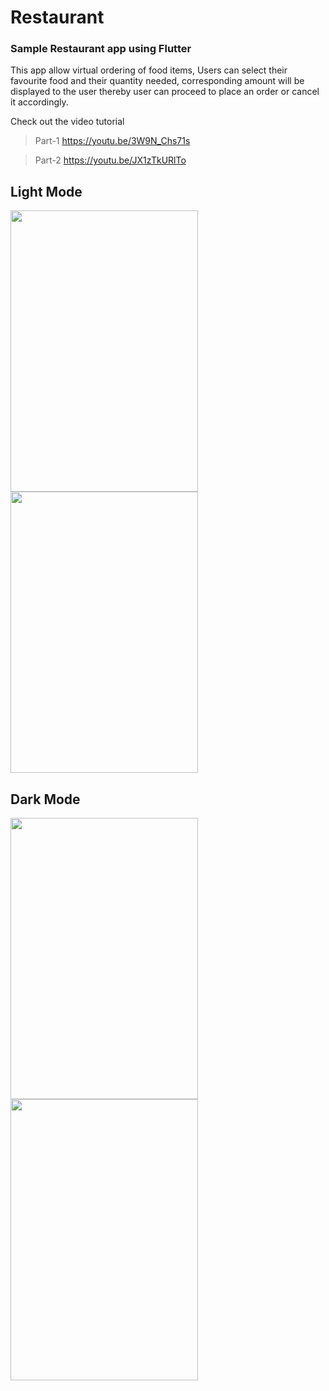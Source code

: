 # Restaurant
### Sample Restaurant app using Flutter

This app allow virtual ordering of food items, Users can select their favourite food and their quantity needed, corresponding amount will be displayed to the user thereby user can proceed to place an order or cancel it accordingly.

Check out the video tutorial 
>Part-1 https://youtu.be/3W9N_Chs71s

>Part-2 https://youtu.be/JX1zTkURlTo

## Light Mode
<image src="https://user-images.githubusercontent.com/58719230/80373854-53857480-88b3-11ea-9995-1b1e599ff94e.png" width="300" height="450">  <image src="https://user-images.githubusercontent.com/58719230/80793241-394dde00-8bb4-11ea-8f85-947ae83cef2e.png" width="300" height="450"> 

## Dark Mode
<image src="https://user-images.githubusercontent.com/58719230/80377255-a7df2300-88b8-11ea-9892-6eac0ba34572.png" width="300" height="450">  <image src="https://user-images.githubusercontent.com/58719230/80793281-54205280-8bb4-11ea-98d8-098599572dc0.png" width="300" height="450">

